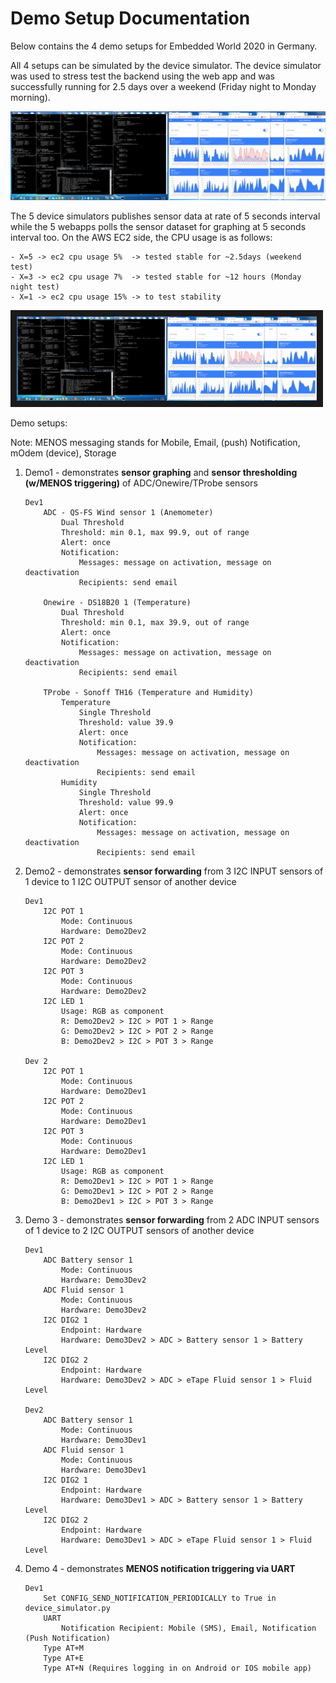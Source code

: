 # Demo Setup Documentation

Below contains the 4 demo setups for Embedded World 2020 in Germany. 

All 4 setups can be simulated by the device simulator. 
The device simulator was used to stress test the backend using the web app and was successfully running for 2.5 days over a weekend (Friday night to Monday morning).

  <img src="../_images/demo_stress_test.png" width="1000"/>

The 5 device simulators publishes sensor data at rate of 5 seconds interval while the 5 webapps polls the sensor dataset for graphing at 5 seconds interval too.
On the AWS EC2 side, the CPU usage is as follows:

    - X=5 -> ec2 cpu usage 5%  -> tested stable for ~2.5days (weekend test)
    - X=3 -> ec2 cpu usage 7%  -> tested stable for ~12 hours (Monday night test)
    - X=1 -> ec2 cpu usage 15% -> to test stability

  <a href="https://www.youtube.com/watch?v=xkrd0WblCaI"
    target="_blank"><img src="../_images/demo_stress_test.png"
    alt="Face Pay demo prototype" width="480" border="10" /></a>


Demo setups:

Note: MENOS messaging stands for Mobile, Email, (push) Notification, mOdem (device), Storage

1.  Demo1 - demonstrates <b>sensor graphing</b> and <b>sensor thresholding (w/MENOS triggering)</b> of ADC/Onewire/TProbe sensors

        Dev1
            ADC - QS-FS Wind sensor 1 (Anemometer)
                Dual Threshold
                Threshold: min 0.1, max 99.9, out of range
                Alert: once
                Notification: 
                    Messages: message on activation, message on deactivation
                    Recipients: send email

            Onewire - DS18B20 1 (Temperature)
                Dual Threshold
                Threshold: min 0.1, max 39.9, out of range
                Alert: once
                Notification: 
                    Messages: message on activation, message on deactivation
                    Recipients: send email

            TProbe - Sonoff TH16 (Temperature and Humidity)
                Temperature
                    Single Threshold
                    Threshold: value 39.9
                    Alert: once
                    Notification: 
                        Messages: message on activation, message on deactivation
                        Recipients: send email
                Humidity
                    Single Threshold
                    Threshold: value 99.9
                    Alert: once
                    Notification: 
                        Messages: message on activation, message on deactivation
                        Recipients: send email

2.  Demo2 - demonstrates <b>sensor forwarding</b> from 3 I2C INPUT sensors of 1 device to 1 I2C OUTPUT sensor of another device

        Dev1
            I2C POT 1
                Mode: Continuous
                Hardware: Demo2Dev2
            I2C POT 2
                Mode: Continuous
                Hardware: Demo2Dev2
            I2C POT 3
                Mode: Continuous
                Hardware: Demo2Dev2
            I2C LED 1
                Usage: RGB as component
                R: Demo2Dev2 > I2C > POT 1 > Range
                G: Demo2Dev2 > I2C > POT 2 > Range
                B: Demo2Dev2 > I2C > POT 3 > Range

        Dev 2
            I2C POT 1
                Mode: Continuous
                Hardware: Demo2Dev1
            I2C POT 2
                Mode: Continuous
                Hardware: Demo2Dev1
            I2C POT 3
                Mode: Continuous
                Hardware: Demo2Dev1
            I2C LED 1
                Usage: RGB as component
                R: Demo2Dev1 > I2C > POT 1 > Range
                G: Demo2Dev1 > I2C > POT 2 > Range
                B: Demo2Dev1 > I2C > POT 3 > Range

3.  Demo 3 - demonstrates <b>sensor forwarding</b> from 2 ADC INPUT sensors of 1 device to 2 I2C OUTPUT sensors of another device

        Dev1
            ADC Battery sensor 1
                Mode: Continuous
                Hardware: Demo3Dev2
            ADC Fluid sensor 1
                Mode: Continuous
                Hardware: Demo3Dev2
            I2C DIG2 1
                Endpoint: Hardware
                Hardware: Demo3Dev2 > ADC > Battery sensor 1 > Battery Level
            I2C DIG2 2
                Endpoint: Hardware
                Hardware: Demo3Dev2 > ADC > eTape Fluid sensor 1 > Fluid Level

        Dev2
            ADC Battery sensor 1
                Mode: Continuous
                Hardware: Demo3Dev1
            ADC Fluid sensor 1
                Mode: Continuous
                Hardware: Demo3Dev1
            I2C DIG2 1
                Endpoint: Hardware
                Hardware: Demo3Dev1 > ADC > Battery sensor 1 > Battery Level
            I2C DIG2 2
                Endpoint: Hardware
                Hardware: Demo3Dev1 > ADC > eTape Fluid sensor 1 > Fluid Level

4.  Demo 4 - demonstrates <b>MENOS notification triggering via UART</b>

        Dev1
            Set CONFIG_SEND_NOTIFICATION_PERIODICALLY to True in device_simulator.py
            UART
                Notification Recipient: Mobile (SMS), Email, Notification (Push Notification)
            Type AT+M
            Type AT+E
            Type AT+N (Requires logging in on Android or IOS mobile app)





